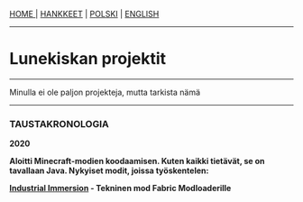 <p><a href="../fi/index">HOME    </a> | <a href="../fi/projects">    HANKKEET</a> | <a href="/pl/projects">    POLSKI</a> | <a href="../projects">    ENGLISH</a></p>

<hr>

<h1>Lunekiskan projektit</h1>
  
 <hr>
 
<p>Minulla ei ole paljon projekteja, mutta tarkista nämä</p>

 <hr>
 
<h3>TAUSTAKRONOLOGIA</h3>
  <p><b>2020<b><p>
  <p>Aloitti Minecraft-modien koodaamisen. Kuten kaikki tietävät, se on tavallaan Java. Nykyiset modit, joissa työskentelen:</p>
  <p><a href="https://github.com/Vooki/IndImm-Fabric">Industrial Immersion</a> - Tekninen mod Fabric Modloaderille</p>
